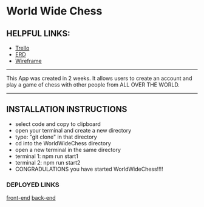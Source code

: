 # World Wide Chess

## HELPFUL LINKS:

- [Trello](https://trello.com/b/Nwmuo8SR/world-wide-chess)
- [ERD](https://imgur.com/Be9nWmu)
- [Wireframe](https://www.figma.com/file/3p02DmKJp0UaQVcBpuEbtl/world-wide-chess-wireframe?node-id=0%3A1)

<hr />

This App was created in 2 weeks. It allows users to create an account and play a game of chess with other people from ALL OVER THE WORLD.

<hr />

## INSTALLATION INSTRUCTIONS

- select code and copy to clipboard
- open your terminal and create a new directory
- type: "git clone" in that directory
- cd into the WorldWideChess directory
- open a new terminal in the same directory
- terminal 1: npm run start1
- terminal 2: npm run start2
- CONGRADULATIONS you have started WorldWideChess!!!!

### DEPLOYED LINKS

[front-end](https://world-wide-chess.netlify.app/)
[back-end](https://world-wide-chess.herokuapp.com/)
